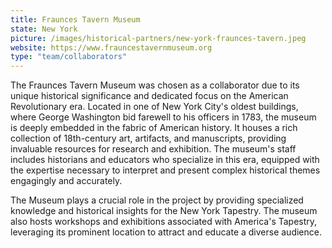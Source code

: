 ```yaml
---
title: Fraunces Tavern Museum
state: New York
picture: /images/historical-partners/new-york-fraunces-tavern.jpeg
website: https://www.frauncestavernmuseum.org
type: "team/collaborators"
---
```


The Fraunces Tavern Museum was chosen as a collaborator due to its unique historical significance and dedicated focus on the American Revolutionary era. Located in one of New York City's oldest buildings, where George Washington bid farewell to his officers in 1783, the museum is deeply embedded in the fabric of American history. It houses a rich collection of 18th-century art, artifacts, and manuscripts, providing invaluable resources for research and exhibition. The museum's staff includes historians and educators who specialize in this era, equipped with the expertise necessary to interpret and present complex historical themes engagingly and accurately.

The Museum plays a crucial role in the project by providing specialized knowledge and historical insights for the New York Tapestry. The museum also hosts workshops and exhibitions associated with America's Tapestry, leveraging its prominent location to attract and educate a diverse audience.
